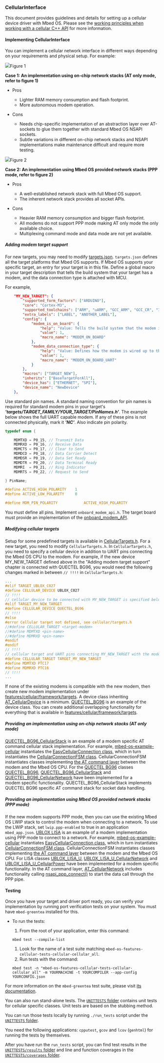 ### CellularInterface

This document provides guidelines and details for setting up a cellular device driver with Mbed OS. Please see the [working principles when working with a cellular C++ API](https://os.mbed.com/docs/v5.8/reference/network-socket.html) for more information.

#### Implementing CellularInterface

You can implement a cellular network interface in different ways depending on your requirements and physical setup. For example:

<span class="images">![](https://s3-us-west-2.amazonaws.com/mbed-os-docs-images/Cell_AT.png)<span>Figure 1</span></span>

**Case 1: An implementation using on-chip network stacks (AT only mode, refer to figure 1)**

-   Pros
    - Lighter RAM memory consumption and flash footprint.
    - More autonomous modem operation.

-   Cons
    - Needs chip-specific implementation of an abstraction layer over AT-sockets to glue them together with standard Mbed OS NSAPI sockets.
    - Subtle variations in different on-chip network stacks and NSAPI implementations make maintenance difficult and require more testing.

<span class="images">![](https://s3-us-west-2.amazonaws.com/mbed-os-docs-images/Cell_PPP.png)<span>Figure 2</span></span>

**Case 2: An implementation using Mbed OS provided network stacks (PPP mode, refer to figure 2)**

-   Pros
    - A well-established network stack with full Mbed OS support.
    - The inherent network stack provides all socket APIs.

-   Cons
    - Heavier RAM memory consumption and bigger flash footprint.
    - All modems do not support PPP mode making AT only mode the only available choice.
    - Multiplexing command mode and data mode are not yet available.

##### Adding modem target support

For new targets, you may need to modify [targets.json](https://os.mbed.com/docs/v5.8/tools/adding-and-configuring-targets.html). `targets.json` defines all the target platforms that Mbed OS supports. If Mbed OS supports your specific target, an entry for your target is in this file. Define a global macro in your target description that tells the build system that your target has a modem, and the data connection type is attached with MCU.

For example,

```json
    "MY_NEW_TARGET": {
        "supported_form_factors": ["ARDUINO"],
        "core": "Cortex-M3",
        "supported_toolchains": ["ARM", "uARM", "GCC_ARM", "GCC_CR", "IAR"],
        "extra_labels": ["LABEL", "ANOTHER_LABEL"],
        "config": {
            "modem_is_on_board": {
                "help": "Value: Tells the build system that the modem is on-board as opposed to a plug-in shield/module.",
                "value": 1,
                "macro_name": "MODEM_ON_BOARD"
            },
            "modem_data_connection_type": {
                "help": "Value: Defines how the modem is wired up to the MCU, e.g., data connection can be a UART or USB and so forth.",
                "value": 1,
                "macro_name": "MODEM_ON_BOARD_UART"
            }
        },
        "macros": ["TARGET_NEW"],
        "inherits": ["BaseTargetForAll"],
        "device_has": ["ETHERNET", "SPI"],
        "device_name": "NewDevice"
    },
```

Use standard pin names. A standard naming convention for pin names is required for standard modem pins in your target's **_'targets/TARGET_FAMILY/YOUR_TARGET/PinNames.h'_**. The example below shows the full UART capable modem. If any of these pins is not connected physically, mark it **_'NC'_**. Also indicate pin polarity.

```C
typedef enum {

	MDMTXD = P0_15, // Transmit Data
	MDMRXD = P0_16, // Receive Data
	MDMCTS = P0_17, // Clear to Send
	MDMDCD = P0_18, // Data Carrier Detect
	MDMDSR = P0_19, // Data Set Ready
	MDMDTR = P0_20, // Data Terminal Ready
	MDMRI  = P0_21, // Ring Indicator
	MDMRTS = P0_22, // Request to Send

} PinName;

#define ACTIVE_HIGH_POLARITY    1
#define ACTIVE_LOW_POLARITY     0

#define MDM_PIN_POLARITY            ACTIVE_HIGH_POLARITY

```

You must define all pins. Implement `onboard_modem_api.h`. The target board must provide an implementation of the [onboard_modem_API](https://os-doc-builder.test.mbed.com/docs/v5.8/mbed-os-api-doxy/onboard__modem__api_8h_source.html).

##### Modifying cellular targets

Setup for some predefined targets is available in [CellularTargets.h](https://os-doc-builder.test.mbed.com/docs/v5.8/mbed-os-api-doxy/_cellular_targets_8h_source.html). For a new target, you need to modify `CellularTargets.h`. In `CellularTargets.h`, you need to specify a cellular device in addition to UART pins connecting the Mbed OS CPU to the modem. For example, if the new device MY_NEW_TARGET defined above in the "Adding modem target support" chapter is connected with QUECTEL BG96, you would need the following changes marked in between `// !!!!` in `CellularTargets.h`:

```C
...
#elif TARGET_UBLOX_C027
#define CELLULAR_DEVICE UBLOX_C027
// !!!!
// cellular device to be connected with MY_NEW_TARGET is specified below:
#elif TARGET_MY_NEW_TARGET
#define CELLULAR_DEVICE QUECTEL_BG96
// !!!!
#else
#error Cellular target not defined, see cellular/targets.h
//#define CELLULAR_TARGET <target-modem>
//#define MDMTXD <pin-name>
//#define MDMRXD <pin-name>
#endif
#endif
// !!!!
// cellular target and UART pins connecting MY_NEW_TARGET with the modem are specified below:
#define CELLULAR_TARGET TARGET_MY_NEW_TARGET
#define MDMTXD PTC17
#define MDMRXD PTC16
// !!!!
...
```

If none of the existing modems is compatible with the new modem, then create new modem implementation under [features/cellular/framework/targets](https://github.com/ARMmbed/mbed-os/blob/master/features/cellular/framework/targets). A device class inheriting [AT_CellularDevice](https://os-doc-builder.test.mbed.com/docs/v5.8/mbed-os-api-doxy/_a_t___cellular_device_8h_source.html) is a minimum. [QUECTEL_BG96](https://github.com/ARMmbed/mbed-os/blob/master/features/cellular/framework/targets/QUECTEL/BG96/QUECTEL_BG96.h) is an example of the device class. You can create additional overlapping functionality for everything that is available in [features/cellular/framework/targets](https://github.com/ARMmbed/mbed-os/blob/master/features/cellular/framework/targets).

##### Providing an implementation using on-chip network stacks (AT only mode)

[QUECTEL_BG96_CellularStack](https://github.com/ARMmbed/mbed-os/blob/master/features/cellular/framework/targets/QUECTEL/BG96/QUECTEL_BG96_CellularStack.h) is an example of a modem specific AT command cellular stack implementation. For example, [mbed-os-example-cellular](https://os.mbed.com/teams/mbed-os-examples/code/mbed-os-example-cellular/) instantiates the [EasyCellularConnection class](https://os-doc-builder.test.mbed.com/docs/v5.8/mbed-os-api-doxy/_easy_cellular_connection_8h_source.html), which in turn instantiates the [CellularConnectionFSM class](https://os-doc-builder.test.mbed.com/docs/v5.8/mbed-os-api-doxy/_cellular_connection_f_s_m_8h_source.html). CellularConnectionFSM instantiates classes implementing [the AT command layer](https://os-doc-builder.test.mbed.com/docs/v5.8/mbed-os-api-doxy/_a_t___cellular_device_8h_source.html) between the modem and the Mbed OS CPU. For the [QUECTEL BG96](https://github.com/ARMmbed/mbed-os/tree/master/features/cellular/framework/targets/QUECTEL/BG96) classes [QUECTEL_BG96](https://github.com/ARMmbed/mbed-os/blob/master/features/cellular/framework/targets/QUECTEL/BG96/QUECTEL_BG96.h), [QUECTEL_BG96_CellularStack](https://github.com/ARMmbed/mbed-os/blob/master/features/cellular/framework/targets/QUECTEL/BG96/QUECTEL_BG96_CellularStack.h) and [QUECTEL_BG96_CellularNetwork](https://github.com/ARMmbed/mbed-os/blob/master/features/cellular/framework/targets/QUECTEL/BG96/QUECTEL_BG96_CellularNetwork.h) have been implemented for a modem specific functionality. QUECTEL_BG96_CellularStack implements QUECTEL BG96 specific AT command stack for socket data handling.

##### Providing an implementation using Mbed OS provided network stacks (PPP mode)

If the new modem supports PPP mode, then you can use the existing Mbed OS LWIP stack to control the modem when connecting to a network. To use the LWIP stack, set `lwip.ppp-enabled` to true in an application `mbed_app.json`. [UBLOX LISA](https://github.com/ARMmbed/mbed-os/tree/master/features/cellular/framework/targets/UBLOX/LISA_U) is an example of a modem implementation using PPP mode to connect to a network. For example, [mbed-os-example-cellular](https://os.mbed.com/teams/mbed-os-examples/code/mbed-os-example-cellular/) instantiates [EasyCellularConnection class](https://os-doc-builder.test.mbed.com/docs/v5.8/mbed-os-api-doxy/_easy_cellular_connection_8h_source.html), which in turn instantiates [CellularConnectionFSM class](https://os-doc-builder.test.mbed.com/docs/v5.8/mbed-os-api-doxy/_cellular_connection_f_s_m_8h_source.html). CellularConnectionFSM instantiates classes implementing [the AT command layer](https://os-doc-builder.test.mbed.com/docs/v5.8/mbed-os-api-doxy/_a_t___cellular_device_8h_source.html) between the modem and the Mbed OS CPU. For LISA classes [UBLOX_LISA_U](https://github.com/ARMmbed/mbed-os/blob/master/features/cellular/framework/targets/UBLOX/LISA_U/UBLOX_LISA_U.h), [UBLOX_LISA_U_CellularNetwork](https://github.com/ARMmbed/mbed-os/blob/master/features/cellular/framework/targets/UBLOX/LISA_U/UBLOX_LISA_U_CellularNetwork.h) and [UBLOX_LISA_U_CellularPower](https://github.com/ARMmbed/mbed-os/blob/master/features/cellular/framework/targets/UBLOX/LISA_U/UBLOX_LISA_U_CellularPower.h) have been implemented for a modem specific functionality. In the AT command layer, [AT_CellularNetwork](https://os-doc-builder.test.mbed.com/docs/v5.8/mbed-os-api-doxy/_a_t___cellular_network_8h_source.html) includes functionality calling [nsapi_ppp_connect()](https://os-doc-builder.test.mbed.com/docs/v5.8/mbed-os-api-doxy/netsocket_2nsapi__ppp_8h_source.html) to start the data call through the PPP pipe.

#### Testing

Once you have your target and driver port ready, you can verify your implementation by running port verification tests on your system. You must have `mbed-greentea` installed for this.

-   To run the tests:
 	1.  From the root of your application, enter this command:

 	```
 	mbed test --compile-list
 	```

 	1.  Look for the name of a test suite matching `mbed-os-features-cellular-tests-cellular-cellular_all`.
 	1.  Run tests with the command:

 	```
 	mbed test -n "mbed-os-features-cellular-tests-cellular-cellular_all" -m YOURMACHINE -t YOURCOMPILER --app-config YOURCONFIG.json
 	```

For more information on the  `mbed-greentea` test suite, please visit [its documentation](https://os.mbed.com/docs/v5.8/tools/greentea.html).

You can also run stand-alone tests. The [`UNITTESTS` folder](https://github.com/ARMmbed/mbed-os/tree/master/features/cellular/UNITTESTS) contains unit tests for cellular specific classes. Unit tests are based on the stubbing method.

You can run those tests locally by running `./run_tests` script under the [`UNITTESTS` folder](https://github.com/ARMmbed/mbed-os/tree/master/features/cellular/UNITTESTS).

You need the following applications: `cpputest`, `gcov` and `lcov` (`genhtml`) for running the tests by themselves.

After you have run the `run_tests` script, you can find test results in the [`UNITTESTS/results` folder](https://github.com/ARMmbed/mbed-os/tree/master/features/cellular/UNITTESTS) and line and function coverages in the [`UNITTESTS/coverages` folder](https://github.com/ARMmbed/mbed-os/tree/master/features/cellular/UNITTESTS).
